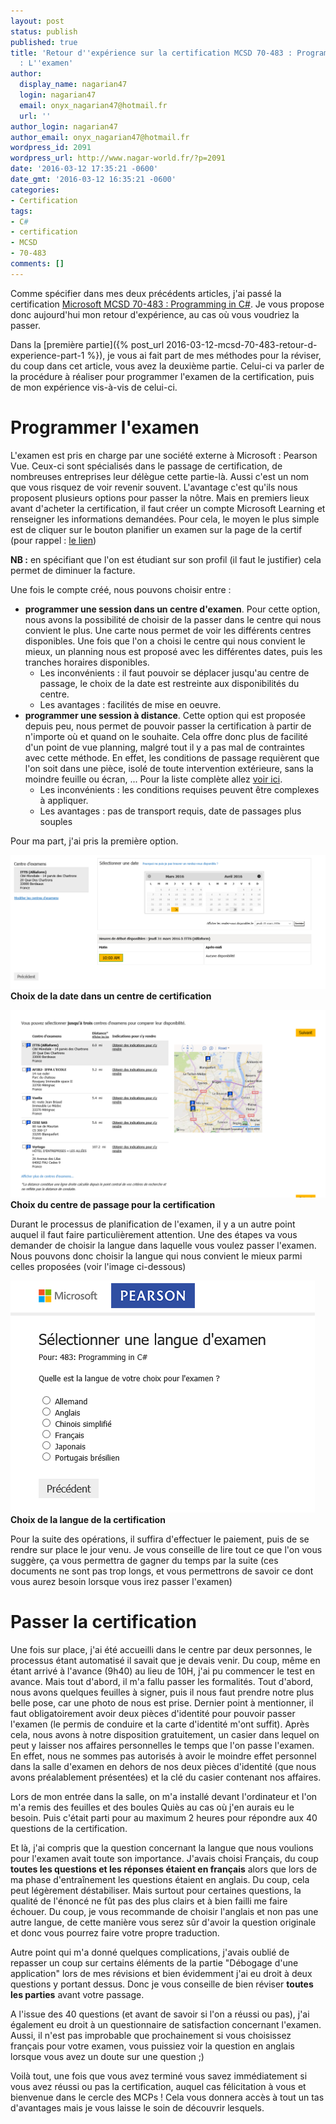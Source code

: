 ```yaml
---
layout: post
status: publish
published: true
title: 'Retour d''expérience sur la certification MCSD 70-483 : Programming in C#
  : L''examen'
author:
  display_name: nagarian47
  login: nagarian47
  email: onyx_nagarian47@hotmail.fr
  url: ''
author_login: nagarian47
author_email: onyx_nagarian47@hotmail.fr
wordpress_id: 2091
wordpress_url: http://www.nagar-world.fr/?p=2091
date: '2016-03-12 17:35:21 -0600'
date_gmt: '2016-03-12 16:35:21 -0600'
categories:
- Certification
tags:
- C#
- certification
- MCSD
- 70-483
comments: []
---
```


Comme spécifier dans mes deux précédents articles, j'ai passé la certification [Microsoft MCSD 70-483 : Programming in C#](https://www.microsoft.com/fr-FR/learning/exam-70-483.aspx). Je vous propose donc aujourd'hui mon retour d'expérience, au cas où vous voudriez la passer.

Dans la [première partie]({% post_url 2016-03-12-mcsd-70-483-retour-d-experience-part-1 %}), je vous ai fait part de mes méthodes pour la réviser, du coup dans cet article, vous avez la deuxième partie. Celui-ci va parler de la procédure à réaliser pour programmer l'examen de la certification, puis de mon expérience vis-à-vis de celui-ci.

<!--more-->

# Programmer l'examen

L'examen est pris en charge par une société externe à Microsoft : Pearson Vue. Ceux-ci sont spécialisés dans le passage de certification, de nombreuses entreprises leur délègue cette partie-là. Aussi c'est un nom que vous risquez de voir revenir souvent. L'avantage c'est qu'ils nous proposent plusieurs options pour passer la nôtre. Mais en premiers lieux avant d'acheter la certification, il faut créer un compte Microsoft Learning et renseigner les informations demandées. Pour cela, le moyen le plus simple est de cliquer sur le bouton planifier un examen sur la page de la certif (pour rappel : [le lien](https://www.microsoft.com/fr-FR/learning/exam-70-483.aspx))

**NB :** en spécifiant que l'on est étudiant sur son profil (il faut le justifier) cela permet de diminuer la facture.

Une fois le compte créé, nous pouvons choisir entre :

- **programmer une session dans un centre d'examen**. Pour cette option, nous avons la possibilité de choisir de la passer dans le centre qui nous convient le plus. Une carte nous permet de voir les différents centres disponibles. Une fois que l'on a choisi le centre qui nous convient le mieux, un planning nous est proposé avec les différentes dates, puis les tranches horaires disponibles.
  - Les inconvénients : il faut pouvoir se déplacer jusqu'au centre de passage, le choix de la date est restreinte aux disponibilités du centre.
  - Les avantages : facilités de mise en oeuvre.
- **programmer une session à distance**. Cette option qui est proposée depuis peu, nous permet de pouvoir passer la certification à partir de n'importe où et quand on le souhaite. Cela offre donc plus de facilité d'un point de vue planning, malgré tout il y a pas mal de contraintes avec cette méthode. En effet, les conditions de passage requièrent que l'on soit dans une pièce, isolé de toute intervention extérieure, sans la moindre feuille ou écran, ... Pour la liste complète allez [voir ici](https://www.microsoft.com/fr-fr/learning/online-proctored-exams.aspx#protocol-label).
  - Les inconvénients : les conditions requises peuvent être complexes à appliquer.
  - Les avantages : pas de transport requis, date de passages plus souples

Pour ma part, j'ai pris la première option.

![Choix de la date dans un centre de certification](/assets/images/uploads/2016/03/Choix-de-la-date.png)
**Choix de la date dans un centre de certification**

![Choix du centre de passage pour la certification](/assets/images/uploads/2016/03/Choix-centre-de-test.png)
**Choix du centre de passage pour la certification**

Durant le processus de planification de l'examen, il y a un autre point auquel il faut faire particulièrement attention. Une des étapes va vous demander de choisir la langue dans laquelle vous voulez passer l'examen. Nous pouvons donc choisir la langue qui nous convient le mieux parmi celles proposées (voir l'image ci-dessous)

![Choix de la langue de la certification](/assets/images/uploads/2016/03/Choix-langue.png)
**Choix de la langue de la certification**

Pour la suite des opérations, il suffira d'effectuer le paiement, puis de se rendre sur place le jour venu. Je vous conseille de lire tout ce que l'on vous suggère, ça vous permettra de gagner du temps par la suite (ces documents ne sont pas trop longs, et vous permettrons de savoir ce dont vous aurez besoin lorsque vous irez passer l'examen)

# Passer la certification

Une fois sur place, j'ai été accueilli dans le centre par deux personnes, le processus étant automatisé il savait que je devais venir. Du coup, même en étant arrivé à l'avance (9h40) au lieu de 10H, j'ai pu commencer le test en avance. Mais tout d'abord, il m'a fallu passer les formalités. Tout d'abord, nous avons quelques feuilles à signer, puis il nous faut prendre notre plus belle pose, car une photo de nous est prise. Dernier point à mentionner, il faut obligatoirement avoir deux pièces d'identité pour pouvoir passer l'examen (le permis de conduire et la carte d'identité m'ont suffit). Après cela, nous avons à notre disposition gratuitement, un casier dans lequel on peut y laisser nos affaires personnelles le temps que l'on passe l'examen. En effet, nous ne sommes pas autorisés à avoir le moindre effet personnel dans la salle d'examen en dehors de nos deux pièces d'identité (que nous avons préalablement présentées) et la clé du casier contenant nos affaires.

Lors de mon entrée dans la salle, on m'a installé devant l'ordinateur et l'on m'a remis des feuilles et des boules Quiès au cas où j'en aurais eu le besoin. Puis c'était parti pour au maximum 2 heures pour répondre aux 40 questions de la certification.

Et là, j'ai compris que la question concernant la langue que nous voulions pour l'examen avait toute son importance. J'avais choisi Français, du coup **toutes les questions et les réponses étaient en français** alors que lors de ma phase d'entraînement les questions étaient en anglais. Du coup, cela peut légèrement déstabiliser. Mais surtout pour certaines questions, la qualité de l'énoncé ne fût pas des plus clairs et à bien failli me faire échouer. Du coup, je vous recommande de choisir l'anglais et non pas une autre langue, de cette manière vous serez sûr d'avoir la question originale et donc vous pourrez faire votre propre traduction.

Autre point qui m'a donné quelques complications, j'avais oublié de repasser un coup sur certains éléments de la partie "Débogage d'une application" lors de mes révisions et bien évidemment j'ai eu droit à deux questions y portant dessus. Donc je vous conseille de bien réviser **toutes les parties** avant votre passage.

A l'issue des 40 questions (et avant de savoir si l'on a réussi ou pas), j'ai également eu droit à un questionnaire de satisfaction concernant l'examen. Aussi, il n'est pas improbable que prochainement si vous choisissez français pour votre examen, vous puissiez voir la question en anglais lorsque vous avez un doute sur une question ;)

Voilà tout, une fois que vous avez terminé vous savez immédiatement si vous avez réussi ou pas la certification, auquel cas félicitation à vous et bienvenue dans le cercle des MCPs ! Cela vous donnera accès à tout un tas d'avantages mais je vous laisse le soin de découvrir lesquels.
